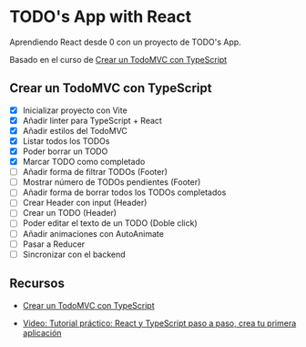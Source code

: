 # TODO's App with React

Aprendiendo React desde 0 con un proyecto de TODO's App.

Basado en el curso de [Crear un TodoMVC con TypeScript](https://github.com/midudev/aprendiendo-react/tree/master/projects/08-todo-app-typescript)

## Crear un TodoMVC con TypeScript

- [X] Inicializar proyecto con Vite
- [X] Añadir linter para TypeScript + React
- [X] Añadir estilos del TodoMVC
- [X] Listar todos los TODOs
- [X] Poder borrar un TODO
- [X] Marcar TODO como completado
- [ ] Añadir forma de filtrar TODOs (Footer)
- [ ] Mostrar número de TODOs pendientes (Footer)
- [ ] Añadir forma de borrar todos los TODOs completados
- [ ] Crear Header con input (Header)
- [ ] Crear un TODO (Header)
- [ ] Poder editar el texto de un TODO (Doble click)
- [ ] Añadir animaciones con AutoAnimate
- [ ] Pasar a Reducer
- [ ] Sincronizar con el backend

## Recursos
- [Crear un TodoMVC con TypeScript](https://github.com/midudev/aprendiendo-react/tree/master/projects/08-todo-app-typescript)

- [Video: Tutorial práctico: React y TypeScript paso a paso, crea tu primera aplicación](https://www.youtube.com/watch?v=4lAYfsq-2TE) 



